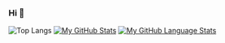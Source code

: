 ### Hi 👋

<!--
**st3fan7/st3fan7** is a ✨ _special_ ✨ repository because its `README.md` (this file) appears on your GitHub profile.

Here are some ideas to get you started:

- 🔭 I’m currently working on ...
- 🌱 I’m currently learning ...
- 👯 I’m looking to collaborate on ...
- 🤔 I’m looking for help with ...
- 💬 Ask me about ...
- 📫 How to reach me: ...
- 😄 Pronouns: ...
- ⚡ Fun fact: ...
-->

![Top Langs](https://github-readme-stats.vercel.app/api/top-langs/?username=st3fan7&layout=compact&theme=highcontrast&langs_count=8&hide=javascript,html)
[![My GitHub Stats](https://github-readme-stats.vercel.app/api/?username=st3fan7&count_private=true&theme=tokyonight&showicons=true)]()
[![My GitHub Language Stats](https://github-readme-stats.vercel.app/api/top-langs/?username=st3fan7&langs_count=9&theme=tokyonight&hide=javascript,html)]()

